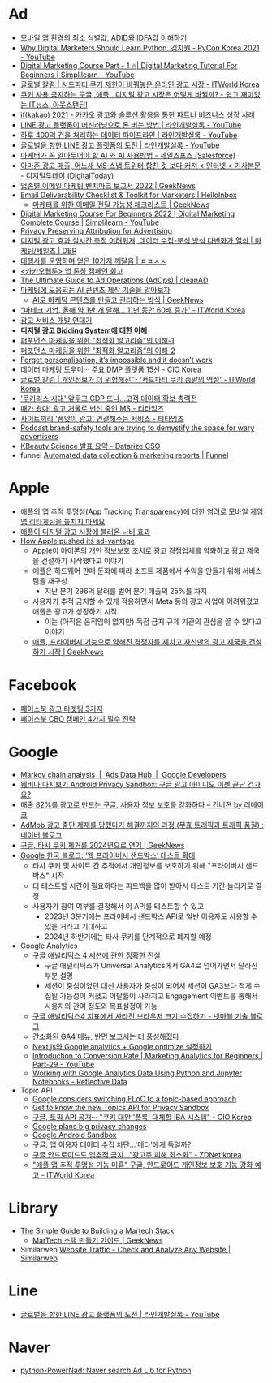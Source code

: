 # Ad

* [모바일 앱 환경의 최소 식별값, ADID와 IDFA값 이해하기](https://www.blog.adbrix.io/post/adid-idfa)
* [Why Digital Marketers Should Learn Python. 김지원 - PyCon Korea 2021 - YouTube](https://www.youtube.com/watch?v=Z5W-e5Ak3VU)
* [Digital Marketing Course Part - 1 🔥| Digital Marketing Tutorial For Beginners | Simplilearn - YouTube](https://www.youtube.com/watch?v=nU-IIXBWlS4)
* [글로벌 칼럼 | 서드파티 쿠키 제한이 바꿔놓은 온라인 광고 시장 - ITWorld Korea](https://www.itworld.co.kr/news/213959)
* [쿠키 사용 금지하는 구글, 애플.. 디지털 광고 시장은 어떻게 바뀔까? - 쉽고 재미있는 IT뉴스, 아웃스탠딩!](https://outstanding.kr/cookiesad20220621)
* [if(kakao) 2021 - 카카오 광고와 솔루션 활용을 통한 파트너 비즈니스 성장 사례](https://if.kakao.com/session/7)
* [LINE 광고 플랫폼이 머신러닝으로 돈 버는 방법 | 라인개발실록 - YouTube](https://www.youtube.com/watch?v=2JPWIbvFTHQ)
* [하루 400억 건을 처리하는 데이터 파이프라인 | 라인개발실록 - YouTube](https://www.youtube.com/watch?v=rCbzilpjsdY)
* [글로벌을 향한 LINE 광고 플랫폼의 도전 | 라인개발실록 - YouTube](https://www.youtube.com/watch?v=Xe1dbcFjYvA)
* [마케터가 꼭 알아두어야 할 AI 와 AI 사용방법 - 세일즈포스 (Salesforce)](https://www.salesforce.com/kr/hub/marketing/ai-for-marketers/)
* [아마존 광고 매출, 어느새 MS·스냅·트위터 합친 것 보다 커져 < 인터넷 < 기사본문 - 디지털투데이 (DigitalToday)](http://www.digitaltoday.co.kr/news/articleView.html?idxno=433482)
* [업종별 이메일 마케팅 벤치마크 보고서 2022 | GeekNews](https://news.hada.io/topic?id=5918)
* [Email Deliverability Checklist & Toolkit for Marketers | HelloInbox](https://www.helloinbox.email/)
  * [마케터를 위한 이메일 전달 가능성 체크리스트 | GeekNews](https://news.hada.io/topic?id=6598)
* [Digital Marketing Course For Beginners 2022 | Digital Marketing Complete Course | Simplilearn - YouTube](https://www.youtube.com/watch?v=3mHmEDyLtUw)
* [Privacy Preserving Attribution for Advertising](https://blog.mozilla.org/en/mozilla/privacy-preserving-attribution-for-advertising/)
* [디지털 광고 효과 실시간 측정 어려워져, 데이터 수집-분석 방식 다변화가 열쇠 | 마케팅/세일즈 | DBR](https://dbr.donga.com/article/view/1202/article_no/10219/ac/a_view)
* [대행사를 운영하며 얻은 10가지 깨달음 | ㅍㅍㅅㅅ](https://ppss.kr/archives/252442)
* [<카카오웹툰> 앱 론칭 캠페인 회고](https://brunch.co.kr/@bat/84)
* [The Ultimate Guide to Ad Operations (AdOps) | cleanAD](https://www.clean.io/adops)
* [마케팅에 도움되는 AI 콘텐츠 제작 기술을 알아보자](https://blog.naver.com/saltluxmarketing/222714564298)
  * [AI로 마케팅 콘텐츠를 만들고 관리하는 방식 | GeekNews](https://news.hada.io/topic?id=6462)
* [“마테크 기업, 올해 약 1만 개 달해… 11년 동안 60배 증가” - ITWorld Korea](https://www.itworld.co.kr/news/236004)
* [광고 서비스 개발 연대기](http://labs.brandi.co.kr//2022/05/18/kimjs.html)
* [**디지털 광고 Bidding System에 대한 이해**](https://www.openads.co.kr/content/contentDetail?contsId=8311)
* [퍼포먼스 마케팅을 위한 "최적화 알고리즘"의 이해-1](https://brunch.co.kr/@edte1020/74)
* [퍼포먼스 마케팅을 위한 "최적화 알고리즘"의 이해-2](https://brunch.co.kr/@edte1020/86)
* [Forget personalisation, it’s impossible and it doesn’t work](https://www.marketingweek.com/peter-weinberg-jon-lombardo-personalisation-impersonalisation/)
* [데이터 마케팅 도우미··· 주요 DMP 플랫폼 15선 - CIO Korea](https://www.ciokorea.com/news/239799)
* [글로벌 칼럼 | 개인정보가 더 위험해진다 '서드파티 쿠키 종말의 역설' - ITWorld Korea](https://www.itworld.co.kr/news/243109)
* ['쿠키리스 시대' 앞두고 CDP 뜨나...고객 데이터 확보 총력전](https://www.bloter.net/newsView/blt202207120015)
* [때가 왔다! 광고 거물로 변신 중인 MS - 티타임즈](https://ttimes.co.kr/article/2022072217577715870)
* [사이트끼리 '품앗이 광고' 연결해주는 서비스 - 티타임즈](https://www.ttimes.co.kr/article/2022081917567762203)
* [Podcast brand-safety tools are trying to demystify the space for wary advertisers](https://www.marketingbrew.com/stories/2022/09/12/podcast-brand-safety-tools-are-trying-to-demystify-the-space-for-wary-advertisers)
* [KBeauty Science 발표 요약 - Datarize CSO](https://www.linkedin.com/posts/seongmoo-kim_datarize-%EB%B0%95%EB%AF%BC%EC%84%B1-cso%EB%8B%98%EC%9D%B4-%EC%97%8A%EA%B7%B8%EC%A0%9C-%EC%BB%A8%ED%8D%BC%EB%9F%B0%EC%8A%A4%EC%97%90%EC%84%9C-%EB%B0%9C%ED%91%9C%ED%96%88%EB%8D%98-%EB%82%B4%EC%9A%A9%EC%9D%B4-insightful-activity-6978608755445743616-5x_3/)
* funnel [Automated data collection & marketing reports | Funnel](https://funnel.io/)

# Apple
* [애플의 앱 추적 투명성(App Tracking Transparency)에 대한 염려로 모바일 게임 앱 리타게팅을 놓치지 마세요](https://blog.naver.com/remerge_korea/222668609921)
* [애플이 디지털 광고 시장에 불러온 나비 효과](https://blog.toss.im/article/global-business-lounge-13)
* [How Apple pushed its ad-vantage](https://www.axios.com/2022/08/21/apple-advertising-privacy-tracking-iphone)
  * Apple이 아이폰의 개인 정보보호 조치로 광고 경쟁업체를 약화하고 광고 제국을 건설하기 시작했다고 이야기
  * 애플은 하드웨어 판매 둔화에 따라 소프트 제품에서 수익을 만들기 위해 서비스 팀을 재구성
    * 지난 분기 296억 달러를 벌어 분기 매출의 25%를 차지
  * 사용자가 추적 금지할 수 있게 적용하면서 Meta 등의 광고 사업이 어려워졌고 애플은 광고가 성장하기 시작
    * 이는 (아직은 움직임이 없지만) 독점 금지 규제 기관의 관심을 끌 수 있다고 이야기
  * [애플, 프라이버시 기능으로 약해진 경쟁자를 제치고 자신만의 광고 제국을 건설하기 시작 | GeekNews](https://news.hada.io/topic?id=7233)

# Facebook
* [페이스북 광고 타겟팅 3가지](https://brunch.co.kr/@glinkmedia/51)
* [페이스북 CBO 캠페인 4가지 필수 전략](https://www.digiocean.co.kr/p/blog/?p=dgq-facebook-cbo-4-strategy)

# Google
* [Markov chain analysis  |  Ads Data Hub  |  Google Developers](https://developers.google.com/ads-data-hub/guides/markov)
* [웨비나 다시보기 Android Privacy Sandbox: 구글 광고 아이디도 이젠 끝난 건가요?](https://www2.branch.io/WBN-2022-Q10221-APAC_Korea-Android_Privacy_Sandbox_LP-Thank-You-OnDemand.html)
* [매출 82%를 광고로 만드는 구글, 사용자 정보 보호를 강화하다 – 컨버젼 by 리메이크](https://convrsion.co/2022/03/06/%eb%a7%a4%ec%b6%9c-82%eb%a5%bc-%ea%b4%91%ea%b3%a0%eb%a1%9c-%eb%a7%8c%eb%93%9c%eb%8a%94-%ea%b5%ac%ea%b8%80-%ec%82%ac%ec%9a%a9%ec%9e%90-%ec%a0%95%eb%b3%b4-%eb%b3%b4%ed%98%b8%eb%a5%bc-%ea%b0%95%ed%99%94/)
* [AdMob 광고 중단 제재를 당했다가 해결까지의 과정 (무효 트래픽과 트래픽 품질) : 네이버 블로그](https://m.blog.naver.com/sorang226/222732936139)
* [구글, 타사 쿠키 제거를 2024년으로 연기 | GeekNews](https://news.hada.io/topic?id=7116)
* [Google 한국 블로그: ‘웹 프라이버시 샌드박스’ 테스트 확대](https://korea.googleblog.com/2022/08/privacy-sandbox-web-testing-updates.html)
  * 타사 쿠키 및 사이트 간 추적에서 개인정보를 보호하기 위해 "프라이버시 샌드박스" 시작
  * 더 테스트할 시간이 필요하다는 피드백을 많이 받아서 테스트 기간 늘리기로 결정
  * 사용자가 참여 여부를 결정해서 이 API를 테스트할 수 있고
    * 2023년 3분기에는 프라이버시 샌드박스 API로 일반 이용자도 사용할 수 있을 거라고 기대하고
    * 2024년 하반기에는 타사 쿠키를 단계적으로 폐지할 예정
* Google Analytics
  * [구글 애널리틱스 4 세션에 관한 정확한 진실](https://brunch.co.kr/@kayros/143)
    * 구글 애널리틱스가 Universal Analytics에서 GA4로 넘어가면서 달라진 부분 설명
    * 세션이 중심이었던 대신 사용자가 중심이 되어서 세션이 GA3보다 적게 수집될 가능성이 커졌고 이탈률이 사라지고 Engagement 이벤트를 통해서 사용자의 관여 정도와 목표설정이 가능
  * [구글 애널리틱스4 지표에서 사라진 브라우저 크기 수집하기 - 넷마블 기술 블로그](https://netmarble.engineering/collecting-viewport-at-ga4-with-gtm/)
  * [간소화된 GA4 메뉴, 반면 보고서는 더 풍성해졌다](https://brunch.co.kr/@kayros/173)
  * [Next.js와 Google analytics + Google optimize 설정하기](https://tech.youha.info/27e8f606-69a5-487b-ae92-c743106b187f)
  * [Introduction to Conversion Rate | Marketing Analytics for Beginners | Part-29 - YouTube](https://www.youtube.com/watch?v=rxJCADJFHKg)
  * [Working with Google Analytics Data Using Python and Jupyter Notebooks - Reflective Data](https://reflectivedata.com/working-with-google-analytics-data-using-python-and-jupyter-notebooks)
* Topic API
  * [Google considers switching FLoC to a topic-based approach](https://digiday.com/marketing/google-switch-floc-cookie-replacement-fingerprinting-potential/)
  * [Get to know the new Topics API for Privacy Sandbox](https://blog.google/products/chrome/get-know-new-topics-api-privacy-sandbox/)
  * [구글, 토픽 API 공개··· "쿠키 대안 '플록' 대체할 IBA 시스템" - CIO Korea](https://www.ciokorea.com/news/223489)
  * [Google plans big privacy changes](https://www.linkedin.com/news/story/google-plans-big-privacy-changes-4681209/)
  * [Google Android Sandbox](https://brunch.co.kr/@hae-ra/73)
  * [구글, 앱 이용자 데이터 수집 차단...'메타'에게 독일까?](https://www.bloter.net/newsView/blt202202170095)
  * [구글 안드로이드도 앱추적 금지…"광고주 피해 최소화" - ZDNet korea](https://zdnet.co.kr/view/?no=20220217102400)
  * ["애플 앱 추적 투명성 기능 미흡" 구글, 안드로이드 개인정보 보호 기능 강화 예고 - ITWorld Korea](https://www.itworld.co.kr/news/225829)

# Library
* [The Simple Guide to Building a Martech Stack](https://ahrefs.com/blog/martech-stack/)
  * [MarTech 스택 만들기 가이드 | GeekNews](https://news.hada.io/topic?id=6096)
* Similarweb [Website Traffic - Check and Analyze Any Website | Similarweb](https://www.similarweb.com/)

# Line
* [글로벌을 향한 LINE 광고 플랫폼의 도전 | 라인개발실록 - YouTube](https://www.youtube.com/watch?v=Xe1dbcFjYvA)

# Naver
* [python-PowerNad: Naver search Ad Lib for Python](https://github.com/devkingsejong/python-PowerNad)
